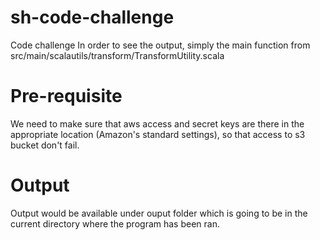 # sh-code-challenge
Code challenge
In order to see the output, simply the main function from src/main/scalautils/transform/TransformUtility.scala

# Pre-requisite
We need to make sure that aws access and secret keys are there in the appropriate location (Amazon's standard settings), so that access to s3 bucket don't fail.

# Output
Output would be available under ouput folder which is going to be in the current directory where the program has been ran.
